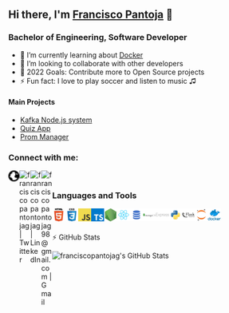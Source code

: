 ## Hi there, I'm <strong>[Francisco Pantoja](https://franciscopantojag.me/)</strong> 👋 

### Bachelor of Engineering, Software Developer

- 🌱 I’m currently learning about [Docker](https://www.docker.com/) 
- 👯 I’m looking to collaborate with other developers
- 🥅 2022 Goals: Contribute more to Open Source projects
- ⚡ Fun fact: I love to play soccer and listen to music ♫

#### Main Projects
 - [Kafka Node.js system](https://github.com/franciscopantojag/kafka-nodejs)
 - [Quiz App](https://github.com/franciscopantojag/quiz-app)
 - [Prom Manager](https://github.com/franciscopantojag/prom_manager)

### Connect with me:

[<img align="left" sty alt="franciscopantojag.me" width="22px" src="https://raw.githubusercontent.com/iconic/open-iconic/master/svg/globe.svg" />][website]
[<img align="left" alt="franciscopantojag | Twitter" width="22px" src="https://cdn.jsdelivr.net/npm/simple-icons@v3/icons/twitter.svg" />][twitter]
[<img align="left" alt="franciscopantojag | LinkedIn" width="22px" src="https://cdn.jsdelivr.net/npm/simple-icons@v3/icons/linkedin.svg" />][linkedin]
[<img align="left" style="filter: invert(0)" alt="franciscopantojag98@gmail.com | Gmail" width="22px" src="https://simpleicons.org/icons/gmail.svg" />][email]

<br />

### Languages and Tools

<img align="left" alt="HTML5" width="26px" src="https://raw.githubusercontent.com/github/explore/80688e429a7d4ef2fca1e82350fe8e3517d3494d/topics/html/html.png" />
<img align="left" alt="CSS3" width="26px" src="https://raw.githubusercontent.com/github/explore/80688e429a7d4ef2fca1e82350fe8e3517d3494d/topics/css/css.png" />
<img align="left" alt="JavaScript" width="26px" src="https://raw.githubusercontent.com/github/explore/80688e429a7d4ef2fca1e82350fe8e3517d3494d/topics/javascript/javascript.png" />
<img align="left" alt="TypeScript" width="26px" src="https://raw.githubusercontent.com/github/explore/80688e429a7d4ef2fca1e82350fe8e3517d3494d/topics/typescript/typescript.png" />
<img align="left" alt="Node.js" width="26px" src="https://raw.githubusercontent.com/github/explore/80688e429a7d4ef2fca1e82350fe8e3517d3494d/topics/nodejs/nodejs.png" />
<img align="left" alt="React" width="26px" src="https://raw.githubusercontent.com/github/explore/80688e429a7d4ef2fca1e82350fe8e3517d3494d/topics/react/react.png" />
<img align="left" alt="SQL" width="26px" src="https://raw.githubusercontent.com/github/explore/80688e429a7d4ef2fca1e82350fe8e3517d3494d/topics/sql/sql.png" />
<img align="left" alt="MongoDB" width="26px" src="https://raw.githubusercontent.com/github/explore/80688e429a7d4ef2fca1e82350fe8e3517d3494d/topics/mongodb/mongodb.png" />
<img align="left" alt="Express" width="26px" src="https://raw.githubusercontent.com/github/explore/80688e429a7d4ef2fca1e82350fe8e3517d3494d/topics/express/express.png" />
<img align="left" alt="Python" width="26px" src="https://raw.githubusercontent.com/github/explore/80688e429a7d4ef2fca1e82350fe8e3517d3494d/topics/python/python.png" />
<img align="left" alt="Flask" width="26px" src="https://raw.githubusercontent.com/github/explore/80688e429a7d4ef2fca1e82350fe8e3517d3494d/topics/flask/flask.png" />
<img align="left" alt="Jupyter notebooks" width="26px" src="https://raw.githubusercontent.com/github/explore/80688e429a7d4ef2fca1e82350fe8e3517d3494d/topics/jupyter-notebook/jupyter-notebook.png" />
<img align="left" alt="Docker" width="26px" src="https://raw.githubusercontent.com/github/explore/80688e429a7d4ef2fca1e82350fe8e3517d3494d/topics/docker/docker.png" />
<br><br>

:zap: GitHub Stats

<img align="left" alt="franciscopantojag's GitHub Stats" src="https://github-readme-stats.vercel.app/api?username=franciscopantojag&count_private=true&show_icons=true&hide=stars&theme=dark" />

[website]: https://franciscopantojag.me
[twitter]: https://twitter.com/_franciscopg
[linkedin]: https://linkedin.com/in/franciscopantojaguillen
[email]: mailto:franciscopantojag98@gmail.com
